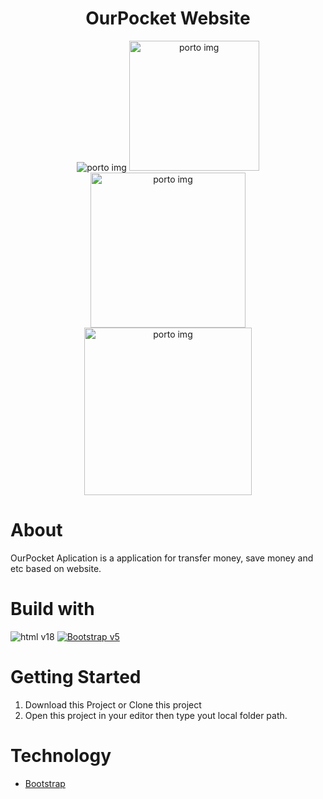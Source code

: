 <h1 align='center'>OurPocket Website</h1>

<p align="center">
  <img src="https://res.cloudinary.com/asadev619/image/upload/v1663851845/responsive-web_p86gcq.png" alt="porto img"/>
  <img src="https://res.cloudinary.com/asadev619/image/upload/v1663851845/responsive-dashboard_ftqq5x.png" width="208"  alt="porto img"/>
  <img src="https://res.cloudinary.com/asadev619/image/upload/v1663851845/responsive-transfer_yy086q.png" width="248" alt="porto img"/>
  <img src="https://res.cloudinary.com/asadev619/image/upload/v1663851845/responsive-profile_gqnxce.png" width="268"  alt="porto img"/>
</p>

# About
OurPocket Aplication is a application for transfer money, save money and etc based on website.

# Build with
![html v18](https://img.shields.io/badge/html%20-v5-brightgreen.svg?style=flat)
[![Bootstrap v5](https://img.shields.io/badge/Boostrtap%20-v5.2.0-blue.svg?style=flat)](https://github.com/tailwindlabs/tailwindcss)


# Getting Started
1. Download this Project or Clone this project
2. Open this project in your editor then type yout local folder path.

# Technology
- [Bootstrap](https://getbootstrap.com/)
